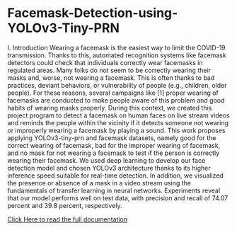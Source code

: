 # Facemask-Detection-using-YOLOv3-Tiny-PRN

I. Introduction
Wearing a facemask is the easiest way to limit the COVID-19 transmission. Thanks to this, automated recognition systems like facemask detectors could check that individuals correctly wear facemasks in regulated areas. Many folks do not seem to be correctly wearing their masks and, worse, not wearing a facemask. This is often thanks to bad practices, deviant behaviors, or vulnerability of people (e.g., children, older people). For these reasons, several campaigns like [1] proper wearing of facemasks are conducted to make people aware of this problem and good habits of wearing masks properly. During this context, we created this project program to detect a facemask on human faces on live stream videos and reminds the people within the vicinity if it detects someone not wearing or improperly wearing a facemask by playing a sound. This work proposes applying YOLOv3-tiny-prn and facemask datasets, namely good for the correct wearing of facemask, bad for the improper wearing of facemask, and no mask for not wearing a facemask to test if the person is correctly wearing their facemask. We used deep learning to develop our face detection model and chosen YOLOv3 architecture thanks to its higher inference speed suitable for real-time detection. In addition, we visualized the presence or absence of a mask in a video stream using the fundamentals of transfer learning in neural networks. Experiments reveal that our model performs well on test data, with precision and recall of 74.07 percent and 39.8 percent, respectively.

[Click Here to read the full documentation](https://www.academia.edu/51005423/Proper_Facemask_Wearing_Detection_and_Reminder_System_using_Yolov3_Tiny_PRN_Architecture)
